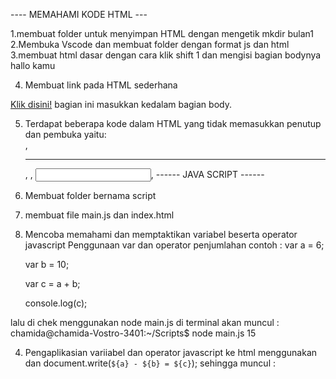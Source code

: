 
	
  ----	MEMAHAMI KODE HTML	---
  
  
  <break></break>
  1.membuat folder untuk menyimpan HTML dengan mengetik
  		mkdir bulan1
  <break></break>
  2.Membuka Vscode dan membuat folder dengan format js dan html
   <break></break>
  3.membuat html dasar dengan cara klik shift 1 dan mengisi bagian bodynya
  	<!DOCTYPE html>
	<html lang="en">
			<head>
	  <meta charset="UTF-8">
	  <meta http-equiv="X-UA-Compatible" content="IE=edge">
	 <meta name="viewport" content="width=device-width, initial-scale=1.0">
	<title> Document </title>
	</head>
	<body>
	  hallo kamu  
	</body>
	</html>  

  4. Membuat link pada HTML sederhana

<a href="https://itkoding.com/tag-atribut-elemen-kode-html/" title="bisa belajar penggunaan kode HTML di sini">Klik disini!</a>
	bagian ini masukkan kedalam bagian body.
	
  5. Terdapat beberapa kode dalam HTML yang tidak memasukkan penutup dan pembuka yaitu:
  <br />, <hr />, <img />, <input />, <embed />
------ JAVA SCRIPT ------
  1. Membuat folder bernama script
  2. membuat file main.js dan index.html
  3. Mencoba memahami dan memptaktikan variabel beserta operator javascript
Penggunaan var dan operator penjumlahan contoh :
		var a = 6;
		
		var b = 10;
		
		var c = a + b;
		
		console.log(c);
		
lalu di chek menggunakan node main.js di terminal akan muncul :
   chamida@chamida-Vostro-3401:~/Scripts$ node main.js
   15
		
   4. Pengaplikasian variiabel dan operator javascript ke html
menggunakan <script> </script> dan document.write(`${a} - ${b} = ${c}`);
sehingga muncul :
<!DOCTYPE html>
<html lang="en">
<head>
    <meta charset="UTF-8">
    <meta http-equiv="X-UA-Compatible" content="IE=edge">
    <meta name="viewport" content="width=device-width, initial-scale=1.0">
    <title>Percobaan</title>
	</head>
	<body>
	    <script>
		var a = 10;
		var b = 7;
		var c = 3;

		c = a - b
		document.write(`${a} - ${b} = ${c}`);
	    </script>
	</body>
	</html>
	
perintah atau fungsi console.log() akan menampilkan pesan ke dalam console javascript. Sedangkan perintah document.write() berfungsi untuk menulis ke dokumen HTML, maka dia akan ditampilkan kesana.

    5. CONDITIONAL
  struktur kode yang digunakan untuk menguji apakah suatu ekspresi mengembalikan nilai true atau tidak. Bentuk kondisional yang sangat umum adalah pernyataan if ... else.
  
 		 let iceCream = "strawberry"
 	if(iceCream === "strawberry") 
 	console.log( "yay, saya suka ice cream stawberry!")
	 else 
	 console.log("Awwww, padahal ice cream yang ada hanya stawberry...")
	 
    6. MENGGUNAKAN KATA KUNCI CONTS PADA HTML
		    <!DOCTYPE html>
		<html>
		<body>

		<h1>JavaScript Variables</h1>

		<p>In this example, price, price2, and total are variables.</p>

		<p id="demo"></p>

		<script>
		const price1 = 5;
		const price2 = 6;
		let total = price1 + price2;
		document.getElementById("demo").innerHTML =
		"The total is: " + total;
		</script>

		</body>
		</html>
  
  7. MENGGUNAKAN CSS PADA HTML
		 <!DOCTYPE html>
		<html lang="en">
		<head>
		  <style>
		    body {
		      background-color: darkseagreen;
		    }
		    h1 {
		      color: black;
		      text-align: center;
		    }
		    p {
		      font-family: verdana;
		      font-size: 20px;
		    }
		  </style>
		  </head>
		<body>
		  <h1>CONTOH PERTAMA CSS CUI</h1>
		  <p>Coba terus sampe ngebul</p>
		</body>
		</html>

 
  8.LATIHAN
  A.for loops
for (let number = 0; number <= 12; number = number + 2) {
  console.log(number);
}
		
  Jika di run akan keluar 
 	 0

	2

	4

	6

	8

	10

	12
  logiknya adalah diketahui number bernilai : 0, number kurang dari 12, number + 2. maka hasil yang akan keluar adalah 0 di tambah 2 dan berhenti saat number sudah 12 karena ada =>
  
  
   B.Breaking Out of a Loop
		   for (let current = 20; ; current = current + 1) {
		  if (current % 7 == 0) {
		    console.log(current);
		    break;
		  }
		}

 Jika di run maka hasil yang muncul adalah 21.
 logiknya current yang diketahui adalah 20,current yang diketahui di+ dengan 1. dan ada clue yang mengahkan jawaban jika current dibagi 7 maka akan habis menjadi 0.
 break disini menunjukan kunci agar program tidak sampai pada infinite loop.
 Jika Anda menghapus pernyataan break itu atau Anda secara tidak sengaja menulis kondisi akhir yang selalu menghasilkan true, program Anda akan terjebak dalam infinite loop. Program yang terjebak dalam infinite loop tidak akan pernah selesai berjalan, yang biasanya merupakan hal yang buruk

 
 
  C.Dispatching on a value with switch
  
		  switch (prompt("What is the weather like?")) {
		  case "rainy":
		    console.log("Remember to bring an umbrella.");
		    break;
		  case "sunny":
		    console.log("Dress lightly.");
		  case "cloudy":
		    console.log("Go outside.");
		    break;
		  default:
		    console.log("Unknown weather type!");
		    break;
}
   
   
   D.Looping a triangle
		   let abc = "abc";
		console.log(abc.length);
 
  Guna menulis length untuk mengetahui jumlah spring yang terdapat pada variable.
  
  
  
 
 
  <break></break>
  ----HARI KEDUA---
  
  <break></break>
  LATIHAN HARI KEDUA
  
 
  1.MEMAHAMI KODE SEDERHANA JAVASCRIPT
  		var x = 1;
		{
		  var x = 2;
		}
		console.log(x); 
 
 
 Pada bagian ini harus mencantumkan block statement yaitu {}

  - Menggabungkan 2 Strings
  
		  var a = "hello";
		var b = " word";

		c = a + b

		console.log (c)
		
 hasilnya akan keluar 
		 chamida@chamida-Vostro-3401:~/Scripts$ node latihan.js
		hello word
				 
  2.BELAJAR KATA KUNCI SWITCH
  
		const hari = 5;

		switch (hari) {
		  case 1:
		    console.log('senin');
		    break;
		  case 2:
		    console.log('selasa');
		    break;
		  case 3:
		    console.log('rabu');
		    break;
		  case 4:
		    console.log('kamis');
		    break;
		  case 5:
		    console.log('jumat');
		    break;
		  case 6:
		    console.log('sabtu');
		    break;
		  case 7:
		    console.log('minggu');
		    break;
		  default:
		    console.log('Maaf, harus angka 1 - 7');
		}


maka jika dibagian const kita menuliskan angka case yang ingin diketahui maka akan muncul keterangan dari case tersebut

CONTOH SOAL :

// diketahui pak maman memiliki 7 angkot

// angkot 1 dan angkot 2 adalah angkot yang belum berangkat

// angkot 3, 4, dan angkot 5 adalah angkot yang beroperasi dengan baik

// dan

// angkot 6 dan angkot 7 adalah angkot requestIdleCallback

// soal : pak maman ingin mengetahui angkot yang rusak

PENYELESAIAN :

		const angkot = 'rusak';

		switch (angkot) {
		  case 'rusak':
		    console.log('angkot 6 & 7 rusak')
		    break;
		  case 'baik':
		    console.log('angkot 3, 4 & 5 beroperasi dengan baik')
		    break;
		  case 'males':
		    console.log('angkot 1 & 2 belum berangkat ')
		    break;
		  
		  default:
		     console.log(`Maaf angkot pak maman hanya 7 ${angkot}.`);
		    break
		}
		
JIka mencari angkot yang rusak maka cukup mencari const angkot = rusak ( const switch ='case yang dicari')

   3. EXCEPTION 
  Exception adalah suatu mekanisme yang dilakukan oleh bebarpa bahasa pemrograman untuk mendeskripsikan apa yang harus dilakukan jika terdapat kondisi yang tidak diinginkan seperti eror.
  

  A. TRY ... CATCH.
  try untuk mengechek program tersebut ada kesalahan atau tidak.
  
  
---- Loops and Iteration----

  4. LOOP
  
Perulangan pada JavaScript 


  A. FOR
menggunakan 
for([inisialisasi]; [kondisi]; [eksekusi iterasi]) {}


   - Inisialisasi adalah saat pertama kali kita mendeklarasi sebuah nilai awal, dimana nilai awal akan berubah selama belum memenuhi syarat kondisi.
   

   - Kondisi berfungsi untuk mengecek perubahan yang terjadi setiap kali terjadi eksekusi iterasi perulangan dengan menggunakan operator perbandingan.
   
   - Eksekusi Iterasi proses akhir setiap kali terjadi eksekusi iterasi, biasanya digunakan untuk proses penambahan (increment) atau 
   pengurangan (decrement).
   

   CONTOH :
 - jika kita ingin menghitung 1-10 menggunakan loop dengan cara :
  
	  		for(let i = 1; i < 10; i++) {
   				 console.log(i);
							}
 
 jadi disini kita menulis angka yang akan di hitung di bagian inisialisasi untuk awal. lalu menambahkan angka yang akan dihitung. bisa di ubah kurang dari ataupun lebih dari.
 
 - jika kita ingin mengulang kata yang sama hingga 10 kali juga bisa menggunakan for dengan cara :
 
			  for(let i = 1; i < 10; i++) {
			    console.log("ulang");
			}
			
    Dengan cara ini kita mengubah bagian console.lognya dengan string.
    
  - Menggunakan For kedalam html
  lihat di file for.html
  
  
  B.WHILE
  
				 let n = 0;
				let x = 0;
				while (n < 3) {
				  n++;
				  x += n;
				}
 n disini akan menambahkan nilai pada x. 

  - Penggunaan do .. while
  
				  let i = 0;
				do {
				  i += 1;
				  console.log(i);
				} while (i < 5);



  C.BREAK STETMENT
  
  Perintah break adalah perintah yang digunakan untuk berhenti dari suatu perulangan.
  
				  let i = 0;

				while (i < 6) {
				  if (i === 3) {
				    break;
				  }
				  i = i + 1;
				}

				console.log(i);
	
  Jika diberi break maka bila di run akan muncul 3 karena break membatasi. tetapi jika tidak di berikan break maka jika dirun akan muncul 6 karena tidak dibatasi.
  
  
  
